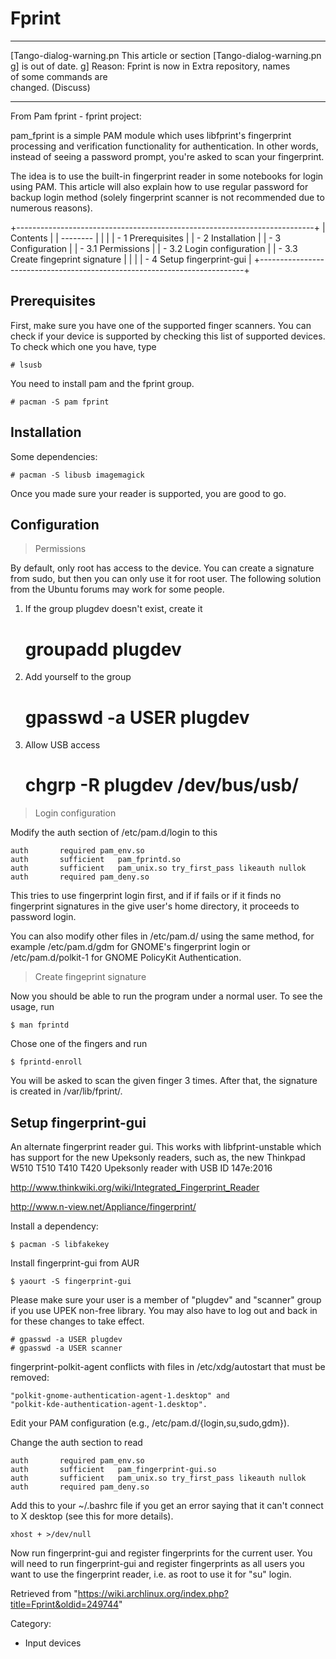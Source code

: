 Fprint
======

  ------------------------ ------------------------ ------------------------
  [Tango-dialog-warning.pn This article or section  [Tango-dialog-warning.pn
  g]                       is out of date.          g]
                           Reason: Fprint is now in 
                           Extra repository, names  
                           of some commands are     
                           changed. (Discuss)       
  ------------------------ ------------------------ ------------------------

From Pam fprint - fprint project:

pam_fprint is a simple PAM module which uses libfprint's fingerprint
processing and verification functionality for authentication. In other
words, instead of seeing a password prompt, you're asked to scan your
fingerprint.

The idea is to use the built-in fingerprint reader in some notebooks for
login using PAM. This article will also explain how to use regular
password for backup login method (solely fingerprint scanner is not
recommended due to numerous reasons).

+--------------------------------------------------------------------------+
| Contents                                                                 |
| --------                                                                 |
|                                                                          |
| -   1 Prerequisites                                                      |
| -   2 Installation                                                       |
| -   3 Configuration                                                      |
|     -   3.1 Permissions                                                  |
|     -   3.2 Login configuration                                          |
|     -   3.3 Create fingeprint signature                                  |
|                                                                          |
| -   4 Setup fingerprint-gui                                              |
+--------------------------------------------------------------------------+

Prerequisites
-------------

First, make sure you have one of the supported finger scanners. You can
check if your device is supported by checking this list of supported
devices. To check which one you have, type

    # lsusb

You need to install pam and the fprint group.

    # pacman -S pam fprint

Installation
------------

Some dependencies:

    # pacman -S libusb imagemagick

Once you made sure your reader is supported, you are good to go.

Configuration
-------------

> Permissions

By default, only root has access to the device. You can create a
signature from sudo, but then you can only use it for root user. The
following solution from the Ubuntu forums may work for some people.

1. If the group plugdev doesn't exist, create it

    # groupadd plugdev

2. Add yourself to the group

    # gpasswd -a USER plugdev

3. Allow USB access

    # chgrp -R plugdev /dev/bus/usb/

> Login configuration

Modify the auth section of /etc/pam.d/login to this

    auth       required pam_env.so
    auth       sufficient   pam_fprintd.so
    auth       sufficient   pam_unix.so try_first_pass likeauth nullok
    auth       required pam_deny.so

This tries to use fingerprint login first, and if if fails or if it
finds no fingerprint signatures in the give user's home directory, it
proceeds to password login.

You can also modify other files in /etc/pam.d/ using the same method,
for example /etc/pam.d/gdm for GNOME's fingerprint login or
/etc/pam.d/polkit-1 for GNOME PolicyKit Authentication.

> Create fingeprint signature

Now you should be able to run the program under a normal user. To see
the usage, run

    $ man fprintd

Chose one of the fingers and run

    $ fprintd-enroll

You will be asked to scan the given finger 3 times. After that, the
signature is created in /var/lib/fprint/.

Setup fingerprint-gui
---------------------

An alternate fingerprint reader gui. This works with libfprint-unstable
which has support for the new Upeksonly readers, such as, the new
Thinkpad W510 T510 T410 T420 Upeksonly reader with USB ID 147e:2016

http://www.thinkwiki.org/wiki/Integrated_Fingerprint_Reader

http://www.n-view.net/Appliance/fingerprint/

Install a dependency:

    $ pacman -S libfakekey

Install fingerprint-gui from AUR

    $ yaourt -S fingerprint-gui

Please make sure your user is a member of "plugdev" and "scanner" group
if you use UPEK non-free library. You may also have to log out and back
in for these changes to take effect.

    # gpasswd -a USER plugdev
    # gpasswd -a USER scanner

fingerprint-polkit-agent conflicts with files in /etc/xdg/autostart that
must be removed:

    "polkit-gnome-authentication-agent-1.desktop" and
    "polkit-kde-authentication-agent-1.desktop".

Edit your PAM configuration (e.g., /etc/pam.d/{login,su,sudo,gdm}).

Change the auth section to read

    auth       required pam_env.so
    auth       sufficient   pam_fingerprint-gui.so
    auth       sufficient   pam_unix.so try_first_pass likeauth nullok
    auth       required pam_deny.so

Add this to your ~/.bashrc file if you get an error saying that it can't
connect to X desktop (see this for more details).

    xhost + >/dev/null

Now run fingerprint-gui and register fingerprints for the current user.
You will need to run fingerprint-gui and register fingerprints as all
users you want to use the fingerprint reader, i.e. as root to use it for
"su" login.

Retrieved from
"https://wiki.archlinux.org/index.php?title=Fprint&oldid=249744"

Category:

-   Input devices
